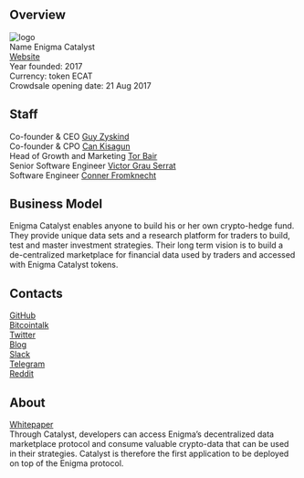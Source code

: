 ## Overview
![ logo](../projects/logo/enigma.png)  
Name Enigma Catalyst  
[Website](https://www.enigma.co/)  
Year founded: 2017  
Currency: token ECAT  
Crowdsale opening date: 21 Aug 2017 
 
## Staff 
Co-founder & CEO [Guy Zyskind](../people/guy_zyskind.md)  
Co-founder & CPO [Can Kisagun](../people/can_kisagun.md)  
Head of Growth and Marketing [Tor Bair ](../people/tor_bair.md)  
Senior Software Engineer [Victor Grau Serrat](../people/victor_grau_serrat.md)  
Software Engineer [Conner Fromknecht](../people/conner_fromknecht.md)  

## Business Model
Enigma Catalyst enables anyone to build his or her own crypto-hedge fund. They provide unique data sets and a research platform for traders to build, test and master investment strategies. Their long term vision is to build a de-centralized marketplace for financial data used by traders and accessed with Enigma Catalyst tokens.  

## Contacts
[GitHub](https://github.com/enigmampc)  
[Bitcointalk](https://bitcointalk.org/index.php?topic=2014543.0)   
[Twitter](https://twitter.com/enigmampc)       
[Blog](https://blog.enigma.co/)    
[Slack](http://slack.enigma.co/)  
[Telegram](https://t.me/enigmacatalyst)  
[Reddit](http://www.reddit.com/r/enigmacatalyst)  

## About 
[Whitepaper](https://www.enigma.co/enigma_catalyst.pdf)  
 Through Catalyst, developers can access Enigma’s decentralized data marketplace protocol and consume valuable crypto-data that can be used in their strategies. Catalyst is therefore the first application to be deployed on top of the Enigma protocol.
